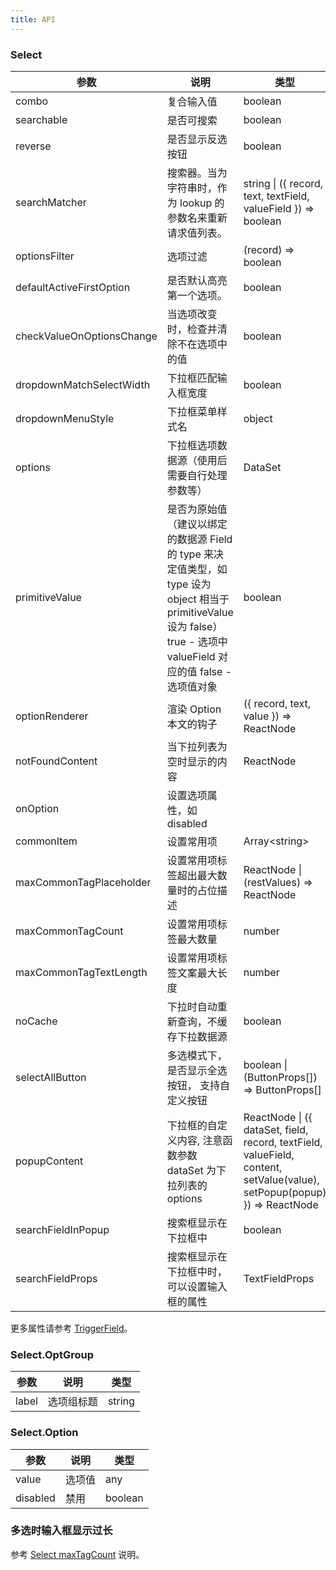 ```yaml
---
title: API
---
```


### Select

| 参数                      | 说明                                                                                                                                                                        | 类型                                                           | 默认值                                                                      | 版本 |
| ------------------------- | --------------------------------------------------------------------------------------------------------------------------------------------------------------------------- | -------------------------------------------------------------- | --------------------------------------------------------------------------- | ----- |
| combo                     | 复合输入值                                                                                                                                                                  | boolean                                                        | false                                                                       |      |
| searchable                | 是否可搜索                                                                                                                                                                  | boolean                                                        | false                                                                       |      |
| reverse                | 是否显示反选按钮                                                                                                                                                               | boolean                                                        | true                                                                       | 1.0.0      |
| searchMatcher             | 搜索器。当为字符串时，作为 lookup 的参数名来重新请求值列表。                                                                                                                | string \| ({ record, text, textField, valueField }) => boolean | ({ record, text, textField }) => record.get(textField).indexOf(text) !== -1 |      |
| optionsFilter             | 选项过滤                                                                                                                                                                    | (record) => boolean                                            |                                                                             |      |
| defaultActiveFirstOption | 是否默认高亮第一个选项。 | boolean | true | 1.5.0-beta.0 |
| checkValueOnOptionsChange | 当选项改变时，检查并清除不在选项中的值                                                                                                                                      | boolean                                                        | true                                                                        |      |
| dropdownMatchSelectWidth  | 下拉框匹配输入框宽度                                                                                                                                                        | boolean                                                        | true                                                                        |      |
| dropdownMenuStyle         | 下拉框菜单样式名                                                                                                                                                            | object                                                         |                                                                             |      |
| options                   | 下拉框选项数据源（使用后需要自行处理参数等）                                                                                                                                | DataSet                                                        |                                                                             |      |
| primitiveValue            | 是否为原始值（建议以绑定的数据源 Field 的 type 来决定值类型，如 type 设为 object 相当于 primitiveValue 设为 false）true - 选项中 valueField 对应的值 false - 选项值对象 | boolean                                                        |                                                                             |      |
| optionRenderer            | 渲染 Option 本文的钩子                                                                                                                                                      | ({ record, text, value }) => ReactNode                         |                                                                             |      |
| notFoundContent           | 当下拉列表为空时显示的内容                                                                                                                                                  | ReactNode                                                      |                                                                             |      |
| onOption                  | 设置选项属性，如 disabled         |
| commonItem | 设置常用项 | Array&lt;string&gt; | |     |
| maxCommonTagPlaceholder | 设置常用项标签超出最大数量时的占位描述 | ReactNode \| (restValues) => ReactNode |  |        |
| maxCommonTagCount | 设置常用项标签最大数量 | number |  |      |
| maxCommonTagTextLength | 设置常用项标签文案最大长度 | number |  |                                                                                                                          | ({ dataSet, record })) => object                               |                                                                             |       |
| noCache    | 下拉时自动重新查询，不缓存下拉数据源                                   | boolean |   |       |
| selectAllButton | 多选模式下，是否显示全选按钮， 支持自定义按钮 | boolean \| (ButtonProps[]) => ButtonProps[] | true | 1.0.0       |
| popupContent | 下拉框的自定义内容, 注意函数参数 dataSet 为下拉列表的 options | ReactNode \| ({ dataSet, field, record, textField, valueField, content, setValue(value), setPopup(popup) }) => ReactNode | | 1.4.1      |
| searchFieldInPopup | 搜索框显示在下拉框中  | boolean |  | 1.4.4 |
| searchFieldProps | 搜索框显示在下拉框中时，可以设置输入框的属性  | TextFieldProps |  | 1.4.4 |

更多属性请参考 [TriggerField](/zh/procmp/abstract/trigger-field/#TriggerField)。

### Select.OptGroup

| 参数  | 说明       | 类型   | 
| ----- | ---------- | ------ | 
| label | 选项组标题 | string |

### Select.Option

| 参数     | 说明   | 类型    | 
| -------- | ------ | ------- |
| value    | 选项值 | any     | 
| disabled | 禁用   | boolean | 


### 多选时输入框显示过长

参考 [Select maxTagCount](/zh/tutorials/select#多选时输入框显示过长) 说明。
